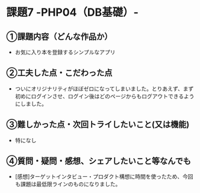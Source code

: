 # 課題7 -PHP04（DB基礎）-

## ①課題内容（どんな作品か）
- お気に入り本を登録するシンプルなアプリ

## ②工夫した点・こだわった点
- ついにオリジナリティがほぼゼロになってしまいました。とりあえず、まず初めにログインさせ、ログイン後はどのページからもログアウトできるようにしました。

## ③難しかった点・次回トライしたいこと(又は機能)
- 特になし

## ④質問・疑問・感想、シェアしたいこと等なんでも
- [感想]ターゲットインタビュー・プロダクト構想に時間を使ったため、今回も課題は最低限ラインのものになりました。    
